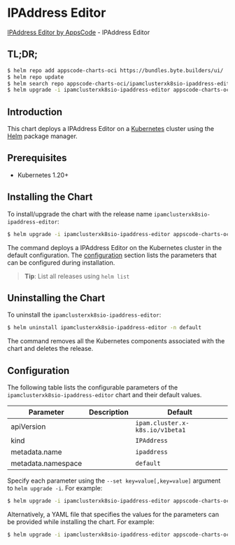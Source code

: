 # IPAddress Editor

[IPAddress Editor by AppsCode](https://appscode.com) - IPAddress Editor

## TL;DR;

```bash
$ helm repo add appscode-charts-oci https://bundles.byte.builders/ui/
$ helm repo update
$ helm search repo appscode-charts-oci/ipamclusterxk8sio-ipaddress-editor --version=v0.9.0
$ helm upgrade -i ipamclusterxk8sio-ipaddress-editor appscode-charts-oci/ipamclusterxk8sio-ipaddress-editor -n default --create-namespace --version=v0.9.0
```

## Introduction

This chart deploys a IPAddress Editor on a [Kubernetes](http://kubernetes.io) cluster using the [Helm](https://helm.sh) package manager.

## Prerequisites

- Kubernetes 1.20+

## Installing the Chart

To install/upgrade the chart with the release name `ipamclusterxk8sio-ipaddress-editor`:

```bash
$ helm upgrade -i ipamclusterxk8sio-ipaddress-editor appscode-charts-oci/ipamclusterxk8sio-ipaddress-editor -n default --create-namespace --version=v0.9.0
```

The command deploys a IPAddress Editor on the Kubernetes cluster in the default configuration. The [configuration](#configuration) section lists the parameters that can be configured during installation.

> **Tip**: List all releases using `helm list`

## Uninstalling the Chart

To uninstall the `ipamclusterxk8sio-ipaddress-editor`:

```bash
$ helm uninstall ipamclusterxk8sio-ipaddress-editor -n default
```

The command removes all the Kubernetes components associated with the chart and deletes the release.

## Configuration

The following table lists the configurable parameters of the `ipamclusterxk8sio-ipaddress-editor` chart and their default values.

|     Parameter      | Description |                  Default                   |
|--------------------|-------------|--------------------------------------------|
| apiVersion         |             | <code>ipam.cluster.x-k8s.io/v1beta1</code> |
| kind               |             | <code>IPAddress</code>                     |
| metadata.name      |             | <code>ipaddress</code>                     |
| metadata.namespace |             | <code>default</code>                       |


Specify each parameter using the `--set key=value[,key=value]` argument to `helm upgrade -i`. For example:

```bash
$ helm upgrade -i ipamclusterxk8sio-ipaddress-editor appscode-charts-oci/ipamclusterxk8sio-ipaddress-editor -n default --create-namespace --version=v0.9.0 --set apiVersion=ipam.cluster.x-k8s.io/v1beta1
```

Alternatively, a YAML file that specifies the values for the parameters can be provided while
installing the chart. For example:

```bash
$ helm upgrade -i ipamclusterxk8sio-ipaddress-editor appscode-charts-oci/ipamclusterxk8sio-ipaddress-editor -n default --create-namespace --version=v0.9.0 --values values.yaml
```
